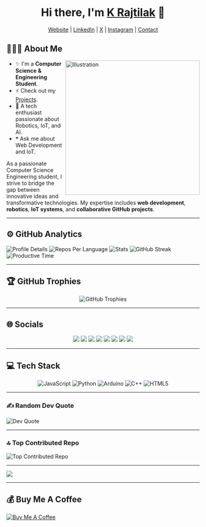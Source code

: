 <h1 align="center">Hi there, I'm <a href="https://www.linkedin.com/in/krajtilak2020">K Rajtilak</a> 👋</h1>

<p align="center">
  <a href="https://krajtilak.vercel.app/">Website</a> |
  <a href="https://www.linkedin.com/in/krajtilak2020">LinkedIn</a> |
  <a href="https://x.com/2020rajtilak">X</a> |
  <a href="https://instagram.com/k.raj_tilak2020">Instagram</a> |
  <a href="https://krajtilak.vercel.app/#contact">Contact</a>
</p>


## 👨🏻‍💻 About Me
<img src="https://raw.githubusercontent.com/sanjay-kv/sanjay-kv/main/Assets/illustration.png" alt="Illustration" width="350px" align="right">

- ✨ I'm a **Computer Science & Engineering Student**.
- ⚡ Check out my [Projects](https://rajtilak-2020.github.io/portfolio-project-gallery/).
- 🔄 A tech enthusiast passionate about Robotics, IoT, and AI.
- ❝ Ask me about Web Development and IoT.

As a passionate Computer Science Engineering student, I strive to bridge the gap between innovative ideas and transformative technologies. My expertise includes **web development**, **robotics**, **IoT systems**, and **collaborative GitHub projects**.

---

## ⚙️ GitHub Analytics
<div align="left">
  <img src="http://github-profile-summary-cards-ndtwn1pg1.vercel.app/api/cards/profile-details?username=rajtilak-2020&theme=midnight_purple" alt="Profile Details">
  <img src="http://github-profile-summary-cards-ndtwn1pg1.vercel.app/api/cards/repos-per-language?username=rajtilak-2020&theme=midnight_purple" alt="Repos Per Language">
  <img src="http://github-profile-summary-cards-ndtwn1pg1.vercel.app/api/cards/stats?username=rajtilak-2020&theme=midnight_purple" alt="Stats">
  <img src="https://github-readme-streak-stats.herokuapp.com/?user=rajtilak-2020&theme=midnight-purple&hide_border=true" alt="GitHub Streak">
  <img src="http://github-profile-summary-cards-ndtwn1pg1.vercel.app/api/cards/productive-time?username=rajtilak-2020&theme=midnight_purple&utcOffset=8" alt="Productive Time">
</div>

---

## 🏆 GitHub Trophies
<div align="center">
  <img src="https://github-profile-trophy.vercel.app/?username=rajtilak-2020&theme=radical&no-frame=true&no-bg=false&margin-w=4" alt="GitHub Trophies">
</div>

---

## 🌐 Socials
<div align="center">
  <a href="https://linkedin.com/in/krajtilak2020"><img src="https://img.shields.io/badge/LinkedIn-%230077B5.svg?logo=linkedin&logoColor=white"></a>
  <a href="https://x.com/2020rajtilak"><img src="https://img.shields.io/badge/X-black.svg?logo=X&logoColor=white"></a>
  <a href="https://stackoverflow.com/users/26817244"><img src="https://img.shields.io/badge/-Stackoverflow-FE7A16?logo=stack-overflow&logoColor=white"></a>
  <a href="https://codepen.io/K-Rajtilak"><img src="https://img.shields.io/badge/Codepen-000000?style=for-the-badge&logo=codepen&logoColor=white"></a>
  <a href="https://instagram.com/k.raj_tilak2020"><img src="https://img.shields.io/badge/Instagram-%23E4405F.svg?logo=Instagram&logoColor=white"></a>
  <a href="https://www.facebook.com/profile.php?id=100073801447447"><img src="https://img.shields.io/badge/Facebook-%231877F2.svg?logo=Facebook&logoColor=white"></a>
  <a href="https://pinterest.com/rajtilak1062020"><img src="https://img.shields.io/badge/Pinterest-%23E60023.svg?logo=Pinterest&logoColor=white"></a>
  <a href="https://reddit.com/user/rajtilak2020"><img src="https://img.shields.io/badge/Reddit-%23FF4500.svg?logo=Reddit&logoColor=white"></a>
</div>

---

## 💻 Tech Stack
<div align="center">
  <img src="https://img.shields.io/badge/javascript-%23323330.svg?style=for-the-badge&logo=javascript&logoColor=%23F7DF1E" alt="JavaScript">
  <img src="https://img.shields.io/badge/python-3670A0?style=for-the-badge&logo=python&logoColor=ffdd54" alt="Python">
  <img src="https://img.shields.io/badge/-Arduino-00979D?style=for-the-badge&logo=Arduino&logoColor=white" alt="Arduino">
  <img src="https://img.shields.io/badge/c++-%2300599C.svg?style=for-the-badge&logo=c%2B%2B&logoColor=white" alt="C++">
  <img src="https://img.shields.io/badge/html5-%23E34F26.svg?style=for-the-badge&logo=html5&logoColor=white" alt="HTML5">
</div>

---

### ✍️ Random Dev Quote
<div align="left">
  <img src="https://quotes-github-readme.vercel.app/api?type=horizontal&theme=tokyonight" alt="Dev Quote">
</div>

---

### 🔝 Top Contributed Repo
<div align="left">
  <img src="https://github-contributor-stats.vercel.app/api?username=rajtilak-2020&limit=5&theme=midnight-purple&combine_all_yearly_contributions=true" alt="Top Contributed Repo">
</div>

---

[![](https://visitcount.itsvg.in/api?id=rajtilak-2020&icon=5&color=6)](https://visitcount.itsvg.in)

---

## 💰 Buy Me A Coffee
<div align="left">
  <a href="https://buymeacoffee.com/k.raj_tilak2020"><img src="https://img.shields.io/badge/Buy%20Me%20a%20Coffee-ffdd00?style=for-the-badge&logo=buy-me-a-coffee&logoColor=black" alt="Buy Me A Coffee"></a>
</div>
